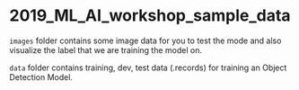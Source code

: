 # 2019_ML_AI_workshop_sample_data

`images` folder contains some image data for you to test the mode and also visualize the label that we are training the model on. 

 `data` folder contains training, dev, test data (.records) for training an Object Detection Model. 